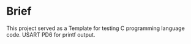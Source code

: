 # Brief
This project served as a Template for testing C programming language code.
USART PD6 for printf output.
